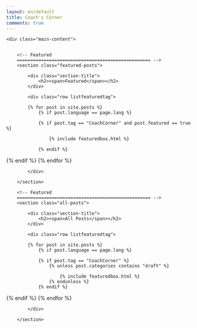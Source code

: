 ```yaml
---
layout: en/default
title: Coach's Corner
comments: true
---
```



<!-- We reopen main-content and container -->

<div class="container-fluid">

    <div class="main-content">


        <!-- Featured
        ================================================== -->
        <section class="featured-posts">

            <div class="section-title">
                <h2><span>Featured</span></h2>
            </div>

            <div class="row listfeaturedtag">

            {% for post in site.posts %}
                {% if post.language == page.lang %}

                {% if post.tag == "CoachCorner" and post.featured == true %}

                    {% include featuredbox.html %}

                {% endif %}
{% endif %}
            {% endfor %}

            </div>

        </section>

        <!-- Featured
        ================================================== -->
        <section class="all-posts">

            <div class="section-title">
                <h2><span>All Posts</span></h2>
            </div>

            <div class="row listfeaturedtag">

            {% for post in site.posts %}
                {% if post.language == page.lang %}

                {% if post.tag == "CoachCorner" %}
                    {% unless post.categories contains "draft" %}

                        {% include featuredbox.html %}
                    {% endunless %}
                {% endif %}
{% endif %}
            {% endfor %}

            </div>

        </section>
